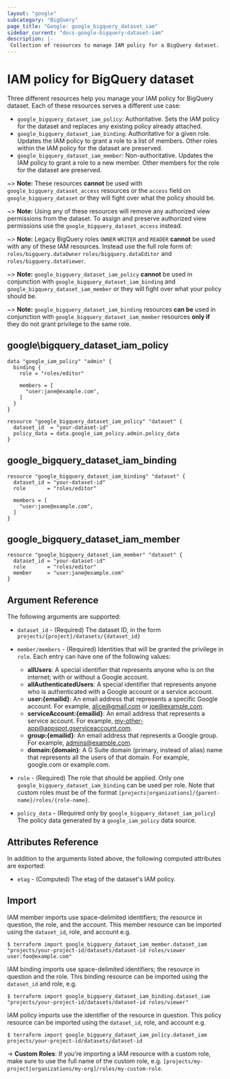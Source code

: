 ```yaml
---
layout: "google"
subcategory: "BigQuery"
page_title: "Google: google_bigquery_dataset_iam"
sidebar_current: "docs-google-bigquery-dataset-iam"
description: |-
 Collection of resources to manage IAM policy for a BigQuery dataset.
---
```


# IAM policy for BigQuery dataset

Three different resources help you manage your IAM policy for BigQuery dataset. Each of these resources serves a different use case:

* `google_bigquery_dataset_iam_policy`: Authoritative. Sets the IAM policy for the dataset and replaces any existing policy already attached.
* `google_bigquery_dataset_iam_binding`: Authoritative for a given role. Updates the IAM policy to grant a role to a list of members. Other roles within the IAM policy for the dataset are preserved.
* `google_bigquery_dataset_iam_member`: Non-authoritative. Updates the IAM policy to grant a role to a new member. Other members for the role for the dataset are preserved.

~> **Note:** These resources **cannot** be used with `google_bigquery_dataset_access` resources or the `access` field on `google_bigquery_dataset` or they will fight over what the policy should be.

~> **Note:** Using any of these resources will remove any authorized view permissions from the dataset. To assign and preserve authorized view permissions use the `google_bigquery_dataset_access` instead.

~> **Note:** Legacy BigQuery roles `OWNER` `WRITER` and `READER` **cannot** be used with any of these IAM resources. Instead use the full role form of: `roles/bigquery.dataOwner` `roles/bigquery.dataEditor` and `roles/bigquery.dataViewer`.

~> **Note:** `google_bigquery_dataset_iam_policy` **cannot** be used in conjunction with `google_bigquery_dataset_iam_binding` and `google_bigquery_dataset_iam_member` or they will fight over what your policy should be.

~> **Note:** `google_bigquery_dataset_iam_binding` resources **can be** used in conjunction with `google_bigquery_dataset_iam_member` resources **only if** they do not grant privilege to the same role.

## google\bigquery\_dataset\_iam\_policy

```hcl
data "google_iam_policy" "admin" {
  binding {
    role = "roles/editor"

    members = [
      "user:jane@example.com",
    ]
  }
}

resource "google_bigquery_dataset_iam_policy" "dataset" {
  dataset_id  = "your-dataset-id"
  policy_data = data.google_iam_policy.admin.policy_data
}
```

## google\_bigquery\_dataset\_iam\_binding

```hcl
resource "google_bigquery_dataset_iam_binding" "dataset" {
  dataset_id = "your-dataset-id"
  role       = "roles/editor"

  members = [
    "user:jane@example.com",
  ]
}
```

## google\_bigquery\_dataset\_iam\_member

```hcl
resource "google_bigquery_dataset_iam_member" "dataset" {
  dataset_id = "your-dataset-id"
  role       = "roles/editor"
  member     = "user:jane@example.com"
}
```

## Argument Reference

The following arguments are supported:

* `dataset_id` - (Required) The dataset ID, in the form `projects/{project}/datasets/{dataset_id}`

* `member/members` - (Required) Identities that will be granted the privilege in `role`.
  Each entry can have one of the following values:
  * **allUsers**: A special identifier that represents anyone who is on the internet; with or without a Google account.
  * **allAuthenticatedUsers**: A special identifier that represents anyone who is authenticated with a Google account or a service account.
  * **user:{emailid}**: An email address that represents a specific Google account. For example, alice@gmail.com or joe@example.com.
  * **serviceAccount:{emailid}**: An email address that represents a service account. For example, my-other-app@appspot.gserviceaccount.com.
  * **group:{emailid}**: An email address that represents a Google group. For example, admins@example.com.
  * **domain:{domain}**: A G Suite domain (primary, instead of alias) name that represents all the users of that domain. For example, google.com or example.com.

* `role` - (Required) The role that should be applied. Only one
    `google_bigquery_dataset_iam_binding` can be used per role. Note that custom roles must be of the format
    `[projects|organizations]/{parent-name}/roles/{role-name}`.

* `policy_data` - (Required only by `google_bigquery_dataset_iam_policy`) The policy data generated by
  a `google_iam_policy` data source.

## Attributes Reference

In addition to the arguments listed above, the following computed attributes are
exported:

* `etag` - (Computed) The etag of the dataset's IAM policy.

## Import

IAM member imports use space-delimited identifiers; the resource in question, the role, and the account.  This member resource can be imported using the `dataset_id`, role, and account e.g.

```
$ terraform import google_bigquery_dataset_iam_member.dataset_iam "projects/your-project-id/datasets/dataset-id roles/viewer user:foo@example.com"
```

IAM binding imports use space-delimited identifiers; the resource in question and the role.  This binding resource can be imported using the `dataset_id` and role, e.g.

```
$ terraform import google_bigquery_dataset_iam_binding.dataset_iam "projects/your-project-id/datasets/dataset-id roles/viewer"
```

IAM policy imports use the identifier of the resource in question.  This policy resource can be imported using the `dataset_id`, role, and account e.g.

```
$ terraform import google_bigquery_dataset_iam_policy.dataset_iam projects/your-project-id/datasets/dataset-id
```

-> **Custom Roles**: If you're importing a IAM resource with a custom role, make sure to use the
 full name of the custom role, e.g. `[projects/my-project|organizations/my-org]/roles/my-custom-role`.
